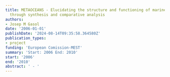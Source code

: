 ```yaml
---
title: METAOCEANS - Elucidating the structure and functioning of marine ecosystems
  through synthesis and comparative analysis
authors:
- Josep M Gasol
date: '2006-01-01'
publishDate: '2024-08-14T09:35:58.364580Z'
publication_types:
- project
funding: 'European Comission-MEST'
summary: 'Start: 2006 End: 2010'
start: '2006'
end: '2010'
abstract: ' - '
---
```


